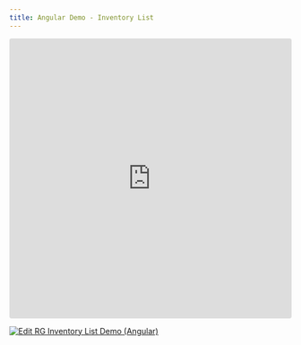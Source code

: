 ```yaml
---
title: Angular Demo - Inventory List
---
```


<ClientOnly>
<iframe src="https://codesandbox.io/embed/pys3hf?view=preview"
     style="width:100%; height: 500px; border:0; border-radius: 4px; overflow:hidden;"
     title="RG Inventory List Demo (Angular)"
     allow="accelerometer; ambient-light-sensor; camera; encrypted-media; geolocation; gyroscope; hid; microphone; midi; payment; usb; vr; xr-spatial-tracking"
     sandbox="allow-forms allow-modals allow-popups allow-presentation allow-same-origin allow-scripts"
   ></iframe>
</ClientOnly>

[![Edit RG Inventory List Demo (Angular)](https://codesandbox.io/static/img/play-codesandbox.svg)](https://codesandbox.io/p/sandbox/rg-inventory-list-demo-angular-pys3hf)


